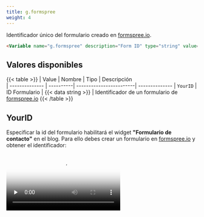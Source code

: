 ```yaml
---
title: g.formspree
weight: 4
---
```


Identificador único del formulario creado en [formspree.io](https://formspree.io).

```html
<Variable name="g.formspree" description="Form ID" type="string" value="YourID"/>
```

## Valores disponibles

{{< table >}}
| Value          | Nombre    | Tipo                    | Descripción   
| -------------- | ----------| ------------------------| --------------
| `YourID`       | ID Formulario | {{< data string >}}    | Identificador de un formulario de [formspree.io](https://formspree.io)
{{< /table >}}


## YourID

Especificar la id del formulario habilitará el widget **"Formulario de contacto"** en el blog. Para ello debes crear un formulario en [formspree.io](https://formspree.io) y obtener el identificador:

<video controls preload="none" poster="/images/posters/g-formspree.png">
  <source src="/videos/g-formspree.mp4" type="video/mp4">
</video>


